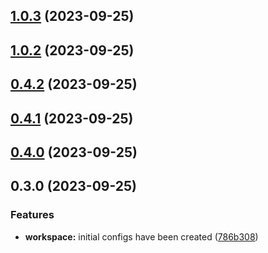 ## [1.0.3](https://github.com/Yurchishin/anylint/compare/eslint-config-v1.0.2...eslint-config-v1.0.3) (2023-09-25)

## [1.0.2](https://github.com/Yurchishin/anylint/compare/eslint-config-v0.4.2...eslint-config-v1.0.2) (2023-09-25)

## [0.4.2](https://github.com/Yurchishin/anylint/compare/eslint-config-v0.4.1...eslint-config-v0.4.2) (2023-09-25)

## [0.4.1](https://github.com/Yurchishin/anylint/compare/eslint-config-v0.4.0...eslint-config-v0.4.1) (2023-09-25)

## [0.4.0](https://github.com/Yurchishin/anylint/compare/eslint-config-v0.3.1...eslint-config-v0.4.0) (2023-09-25)

## 0.3.0 (2023-09-25)

### Features

- **workspace:** initial configs have been created ([786b308](https://github.com/Yurchishin/anylint/commit/4cb568a744e417a749644a8df5be243db2a9861f))
